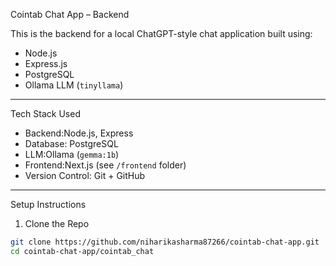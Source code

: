  Cointab Chat App – Backend

This is the backend for a local ChatGPT-style chat application built using:

- Node.js
- Express.js
- PostgreSQL
- Ollama LLM (`tinyllama`)

---

  Tech Stack Used

- Backend:Node.js, Express
- Database: PostgreSQL
- LLM:Ollama (`gemma:1b`)
- Frontend:Next.js (see `/frontend` folder)
- Version Control: Git + GitHub

---

Setup Instructions

1. Clone the Repo
```bash
git clone https://github.com/niharikasharma87266/cointab-chat-app.git
cd cointab-chat-app/cointab_chat

